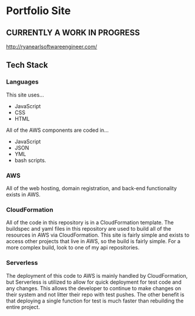 # Portfolio Site
## CURRENTLY A WORK IN PROGRESS
http://ryanearlsoftwareengineer.com/

## Tech Stack

### Languages
This site uses... 
  - JavaScript
  - CSS
  - HTML 

All of the AWS components are coded in... 
  - JavaScript
  - JSON
  - YML
  - bash scripts. 

### AWS
All of the web hosting, domain registration, and back-end functionality exists in AWS.

### CloudFormation
All of the code in this repository is in a CloudFormation template. The buildspec and yaml files in this repository are used to build all of the resources in AWS via CloudFormation. This site is fairly simple and exists to access other projects that live in AWS, so the build is fairly simple. For a more complex build, look to one of my api repositories. 

### Serverless
The deployment of this code to AWS is mainly handled by CloudFormation, but Serverless is utilized to allow for quick deployment for test code and any changes. This allows the developer to continue to make changes on their system and not litter their repo with test pushes. The other benefit is that deploying a single function for test is much faster than rebuilding the entire project. 
